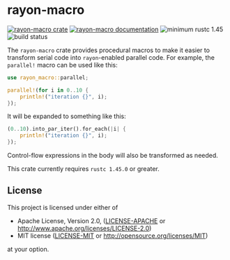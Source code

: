 # rayon-macro

[![rayon-macro crate](https://img.shields.io/crates/v/rayon-macro.svg)](https://crates.io/crates/rayon-macro)
[![rayon-macro documentation](https://docs.rs/rayon-macro/badge.svg)](https://docs.rs/rayon-macro)
![minimum rustc 1.45](https://img.shields.io/badge/rustc-1.45+-red.svg)
![build status](https://github.com/rayon-rs/rayon-macro/workflows/master/badge.svg)

The `rayon-macro` crate provides procedural macros to make it easier to
transform serial code into `rayon`-enabled parallel code. For example,
the `parallel!` macro can be used like this:

```rust
use rayon_macro::parallel;

parallel!(for i in 0..10 {
    println!("iteration {}", i);
});
```

It will be expanded to something like this:

```rust
(0..10).into_par_iter().for_each(|i| {
    println!("iteration {}", i);
});
```

Control-flow expressions in the body will also be transformed as needed.

This crate currently requires `rustc 1.45.0` or greater.

## License

This project is licensed under either of

 * Apache License, Version 2.0, ([LICENSE-APACHE](LICENSE-APACHE) or
   http://www.apache.org/licenses/LICENSE-2.0)
 * MIT license ([LICENSE-MIT](LICENSE-MIT) or
   http://opensource.org/licenses/MIT)

at your option.
